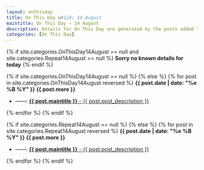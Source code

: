 ```yaml
---
layout: onthisday
title: On This Day &#124; 14 August
maintitle: On This Day — 14 August
description: Details for On This Day are genarated by the posts added to the website so the content is subject to changes/updates over time.
categories: [On This Day]
---
```


{% if site.categories.OnThisDay14August == null and site.categories.Repeat14August == null %}
<strong>Sorry no known details for today</strong>
{% endif %}

{% if site.categories.OnThisDay14August == null %}
{% else %}
{% for post in site.categories.OnThisDay14August reversed %}
<strong>{{ post.date | date: "%e %B %Y" }} {{ post.more }}</strong>
<ul>
<li> ——: <a href="{{ post.url }}"><strong>{{ post.maintitle }}</strong> - {{ post.post_description }}</a></li>
</ul>
{% endfor %}
{% endif %}

{% if site.categories.Repeat14August == null %}
{% else %}
{% for post in site.categories.Repeat14August reversed %}
<strong>{{ post.date | date: "%e %B %Y" }} {{ post.more }}</strong>
<ul>
<li> ——: <a href="{{ post.url }}"><strong>{{ post.maintitle }}</strong> - {{ post.post_description }}</a></li>
</ul>
{% endfor %}
{% endif %}

